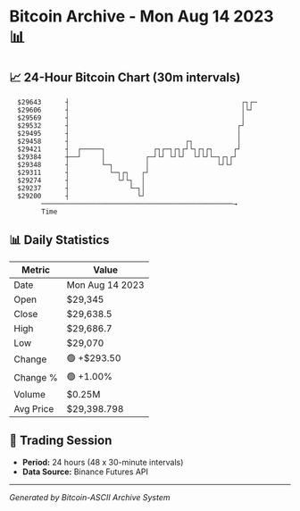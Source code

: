 # Bitcoin Archive - Mon Aug 14 2023 📊

## 📈 24-Hour Bitcoin Chart (30m intervals)

```
  $29643      ┤                                           ┌┐┌─ 
  $29606      ┤                                           │└┘  
  $29569      ┤                                           │    
  $29532      ┤                                          ┌┘    
  $29495      ┤                                          │     
  $29458      ┤                             ┌┐           │     
  $29421      ┤  ┌─────┐            ┌┐┌─┐┌┐┌┘└┐┌┐┌┐     ┌┘     
  $29384      ┼──┘     │          ┌─┘└┘ └┘└┘  └┘└┘└─┐┌┐┌┘      
  $29348      ┤        └─┐        │                 └┘└┘       
  $29311      ┤          └─┐┌┐   ┌┘                            
  $29274      ┤            └┘└┐  │                             
  $29237      ┤               └─┐│                             
  $29200      ┤                 └┘                             
        ────────────────────────────────────────────────→
        Time
```

## 📊 Daily Statistics

| Metric | Value |
|--------|-------|
| Date | Mon Aug 14 2023 |
| Open | $29,345 |
| Close | $29,638.5 |
| High | $29,686.7 |
| Low | $29,070 |
| Change | 🟢 +$293.50 |
| Change % | 🟢 +1.00% |
| Volume | $0.25M |
| Avg Price | $29,398.798 |

## 📅 Trading Session

- **Period:** 24 hours (48 x 30-minute intervals)
- **Data Source:** Binance Futures API

---
*Generated by Bitcoin-ASCII Archive System*
